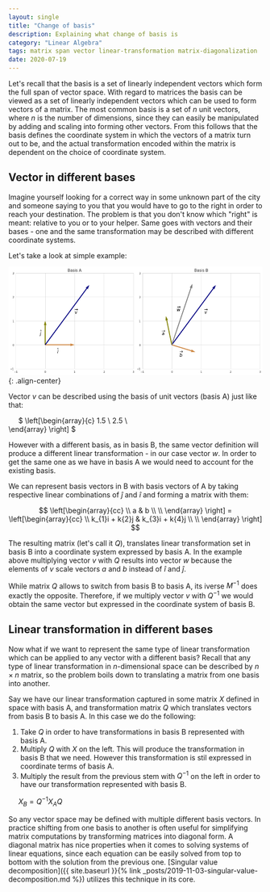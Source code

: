 ```yaml
---
layout: single
title: "Change of basis"
description: Explaining what change of basis is
category: "Linear Algebra"
tags: matrix span vector linear-transformation matrix-diagonalization
date: 2020-07-19
---
```

 
Let's recall that the basis is a set of linearly independent vectors which form the full span of vector space. With regard to matrices the basis can be viewed as a set of linearly independent vectors which can be used to form vectors of a matrix. The most common basis is a set of $n$ unit vectors, where $n$ is the number of dimensions, since they can easily be manipulated by adding and scaling into forming other vectors. From this follows that the basis defines the coordinate system in which the vectors of a matrix turn out to be, and the actual transformation encoded within the matrix is dependent on the choice of coordinate system.  
 
## Vector in different bases
 
Imagine yourself looking for a correct way in some unknown part of the city and someone saying to you that you would have to go to the right in order to reach your destination. The problem is that you don't know which "right" is meant: relative to you or to your helper. Same goes with vectors and their bases - one and the same transformation may be described with different coordinate systems.
 
Let's take a look at simple example:
 
![](/assets/images/linear_algebra/different_basis.png){: .align-center}
 
Vector $v$ can be described using the basis of unit vectors (basis A) just like that:
 
&nbsp;&nbsp;&nbsp;&nbsp;
$
\left[\begin{array}{c}
1.5 \\
2.5 \\    
\end{array} \right]
$
 
However with a different basis, as in basis B, the same vector definition will produce a different linear transformation - in our case vector $w$. In order to get the same one as we have in basis A we would need to account for the existing basis.  
 
We can represent basis vectors in B with basis vectors of A by taking respective linear combinations of $\hat{j}$ and $\hat{i}$ and forming a matrix with them:
 
$$
\left[\begin{array}{cc}
\\
a & b \\   
\\
\end{array} \right] = \left[\begin{array}{cc}
\\
k_{1}i + k{2}j & k_{3}i + k{4}j \\   
\\
\end{array} \right]
$$
 
The resulting matrix (let's call it $Q$), translates linear transformation set in basis B into a coordinate system expressed by basis A. In the example above multiplying vector $v$ with $Q$ results into vector $w$ because the elements of $v$ scale vectors $a$ and $b$ instead of $\hat{i}$ and $\hat{j}$.
 
While matrix $Q$ allows to switch from basis B to basis A, its iverse $M^{-1}$ does exactly the opposite. Therefore, if we multiply vector $v$ with $Q^{-1}$ we would obtain the same vector but expressed in the coordinate system of basis B.  
 
## Linear transformation in different bases
 
Now what if we want to represent the same type of linear transformation which can be applied to any vector with a different basis? Recall that any type of linear transformation in $n$-dimensional space can be described by $n \times n$ matrix, so the problem boils down to translating a matrix from one basis into another.
 
Say we have our linear transformation captured in some matrix $X$ defined in space with basis A, and transformation matrix $Q$ which translates vectors from basis B to basis A. In this case we do the following:
 1. Take $Q$ in order to have transformations in basis B represented with basis A.
 2. Multiply $Q$ with $X$ on the left. This will produce the transformation in basis B that we need. However this transformation is stil expressed in coordinate terms of basis A.
 3. Multiply the result from the previous stem with $Q^{-1}$ on the left in order to have our transformation represented with basis B.
 
&nbsp;&nbsp;&nbsp;&nbsp;
$X_B = Q^{-1}X_{A}Q$
 
So any vector space may be defined with multiple different basis vectors. In practice shifting from one basis to another is often useful for simplifying matrix computations by transforming matrices into diagonal form. A diagonal matrix has nice properties when it comes to solving systems of linear equations, since each equation can be easily solved from top to bottom with the solution from the previous one. [Singular value decomposition]({{ site.baseurl }}{% link _posts/2019-11-03-singular-value-decomposition.md %}) utilizes this technique in its core.